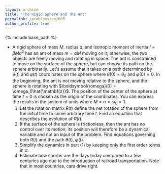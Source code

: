 ```yaml
---
layout: archive
title: "The Rigid Sphere and The Ant"
permalink: /problems/cm/003
author_profile: true
---
```


{% include base_path %}

* A rigid sphere of mass $M$, radius $a$, and isotropic moment of inertia $I = \beta M a^2$ has an ant of mass $m=\alpha M$ moving on it; otherwise, the two objects are freely moving and rotating in space. The ant is constrained to move on the surface of the sphere, but can choose its path on the sphere arbitrarily. Let's assume that it takes on a path determined by $\theta(t)$ and $\varphi(t)$ coordinates on the sphere where $\theta(0) = \theta_0$ and $\varphi(0) =0$. In the beginning, the ant is not moving relative to the sphere, and the sphere is rotating with $\boldsymbol{\omega}(0) = \omega_0\hat{\mathbf{z}}$. The position of the center of the sphere at time $t=0$ is chosen as the origin of the coordinates. You can express the results in the system of units where $M = a = \omega_0 = 1$.
    1. Let the rotation matrix $R(t)$ define the net rotation of the sphere from the initial time to some arbitrary time $t$. Find an equation that describes the evolution of $R(t)$.
    1. If the surface of the sphere is frictionless, then the ant has no control over its motion; its position will therefore be a dynamical variable and not an input of the problem. Find equations governing both $R(t)$ and the path $\theta(t)$, $\varphi(t)$.
    1. Simplify the dynamics in part (1) by keeping only the first order terms in $\alpha$.
    1. Estimate how shorter are the days today compared to a few centuries ago due to the introduction of railroad transportation. Note that in most countries, cars drive right.

